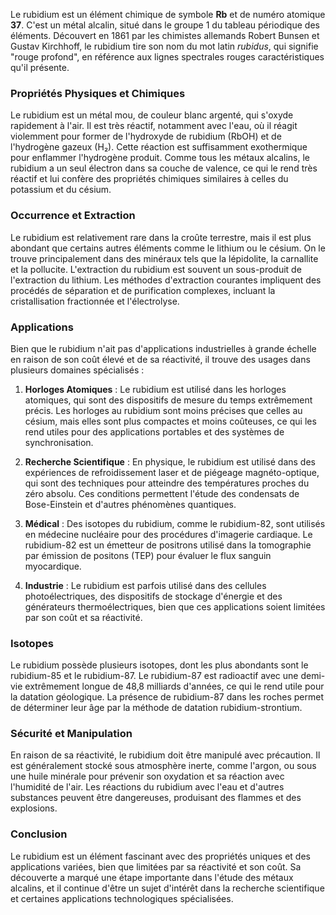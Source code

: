Le rubidium est un élément chimique de symbole **Rb** et de numéro atomique **37**. C'est un métal alcalin, situé dans le groupe 1 du tableau périodique des éléments. Découvert en 1861 par les chimistes allemands Robert Bunsen et Gustav Kirchhoff, le rubidium tire son nom du mot latin *rubidus*, qui signifie "rouge profond", en référence aux lignes spectrales rouges caractéristiques qu'il présente.

### Propriétés Physiques et Chimiques

Le rubidium est un métal mou, de couleur blanc argenté, qui s'oxyde rapidement à l'air. Il est très réactif, notamment avec l'eau, où il réagit violemment pour former de l'hydroxyde de rubidium (RbOH) et de l'hydrogène gazeux (H₂). Cette réaction est suffisamment exothermique pour enflammer l'hydrogène produit. Comme tous les métaux alcalins, le rubidium a un seul électron dans sa couche de valence, ce qui le rend très réactif et lui confère des propriétés chimiques similaires à celles du potassium et du césium.

### Occurrence et Extraction

Le rubidium est relativement rare dans la croûte terrestre, mais il est plus abondant que certains autres éléments comme le lithium ou le césium. On le trouve principalement dans des minéraux tels que la lépidolite, la carnallite et la pollucite. L'extraction du rubidium est souvent un sous-produit de l'extraction du lithium. Les méthodes d'extraction courantes impliquent des procédés de séparation et de purification complexes, incluant la cristallisation fractionnée et l'électrolyse.

### Applications

Bien que le rubidium n'ait pas d'applications industrielles à grande échelle en raison de son coût élevé et de sa réactivité, il trouve des usages dans plusieurs domaines spécialisés :

1. **Horloges Atomiques** : Le rubidium est utilisé dans les horloges atomiques, qui sont des dispositifs de mesure du temps extrêmement précis. Les horloges au rubidium sont moins précises que celles au césium, mais elles sont plus compactes et moins coûteuses, ce qui les rend utiles pour des applications portables et des systèmes de synchronisation.

2. **Recherche Scientifique** : En physique, le rubidium est utilisé dans des expériences de refroidissement laser et de piégeage magnéto-optique, qui sont des techniques pour atteindre des températures proches du zéro absolu. Ces conditions permettent l'étude des condensats de Bose-Einstein et d'autres phénomènes quantiques.

3. **Médical** : Des isotopes du rubidium, comme le rubidium-82, sont utilisés en médecine nucléaire pour des procédures d'imagerie cardiaque. Le rubidium-82 est un émetteur de positrons utilisé dans la tomographie par émission de positons (TEP) pour évaluer le flux sanguin myocardique.

4. **Industrie** : Le rubidium est parfois utilisé dans des cellules photoélectriques, des dispositifs de stockage d'énergie et des générateurs thermoélectriques, bien que ces applications soient limitées par son coût et sa réactivité.

### Isotopes

Le rubidium possède plusieurs isotopes, dont les plus abondants sont le rubidium-85 et le rubidium-87. Le rubidium-87 est radioactif avec une demi-vie extrêmement longue de 48,8 milliards d'années, ce qui le rend utile pour la datation géologique. La présence de rubidium-87 dans les roches permet de déterminer leur âge par la méthode de datation rubidium-strontium.

### Sécurité et Manipulation

En raison de sa réactivité, le rubidium doit être manipulé avec précaution. Il est généralement stocké sous atmosphère inerte, comme l'argon, ou sous une huile minérale pour prévenir son oxydation et sa réaction avec l'humidité de l'air. Les réactions du rubidium avec l'eau et d'autres substances peuvent être dangereuses, produisant des flammes et des explosions.

### Conclusion

Le rubidium est un élément fascinant avec des propriétés uniques et des applications variées, bien que limitées par sa réactivité et son coût. Sa découverte a marqué une étape importante dans l'étude des métaux alcalins, et il continue d'être un sujet d'intérêt dans la recherche scientifique et certaines applications technologiques spécialisées.